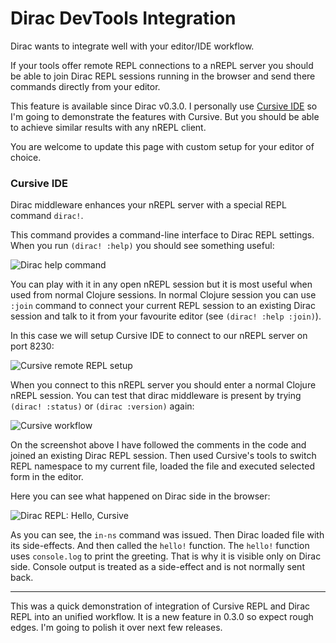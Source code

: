 # Dirac DevTools Integration

Dirac wants to integrate well with your editor/IDE workflow.

If your tools offer remote REPL connections to a nREPL server
you should be able to join Dirac REPL sessions running in the browser
and send there commands directly from your editor.

This feature is available since Dirac v0.3.0.
I personally use [Cursive IDE](https://cursive-ide.com) so I'm going to demonstrate the features with Cursive.
But you should be able to achieve similar results with any nREPL client.

You are welcome to update this page with custom setup for your editor of choice.

### Cursive IDE

Dirac middleware enhances your nREPL server with a special REPL command `dirac!`.

This command provides a command-line interface to Dirac REPL settings.
When you run `(dirac! :help)` you should see something useful:

![Dirac help command](https://dl.dropboxusercontent.com/u/559047/dirac-help-version-status-example.png)

You can play with it in any open nREPL session but it is most useful when used from normal Clojure sessions.
In normal Clojure session you can use `:join` command to connect your current REPL session to an existing Dirac session
and talk to it from your favourite editor (see `(dirac! :help :join)`).

In this case we will setup Cursive IDE to connect to our nREPL server on port 8230:

![Cursive remote REPL setup](https://dl.dropboxusercontent.com/u/559047/cursive-nrepl-settings.png)

When you connect to this nREPL server you should enter a normal Clojure nREPL session.
You can test that dirac middleware is present by trying `(dirac! :status)` or `(dirac :version)` again:

![Cursive workflow](https://dl.dropboxusercontent.com/u/559047/dirac-cursive-workflow.png)

On the screenshot above I have followed the comments in the code and joined an existing Dirac REPL session.
Then used Cursive's tools to switch REPL namespace to my current file, loaded the file and executed selected form
in the editor.

Here you can see what happened on Dirac side in the browser:

![Dirac REPL: Hello, Cursive](https://dl.dropboxusercontent.com/u/559047/dirac-repl-hello-from-cursive.png)

As you can see, the `in-ns` command was issued. Then Dirac loaded file with its side-effects. And then called the `hello!`
function. The `hello!` function uses `console.log` to print the greeting. That is why it is visible only on Dirac side.
Console output is treated as a side-effect and is not normally sent back.

---

This was a quick demonstration of integration of Cursive REPL and Dirac REPL into an unified workflow.
It is a new feature in 0.3.0 so expect rough edges. I'm going to polish it over next few releases.